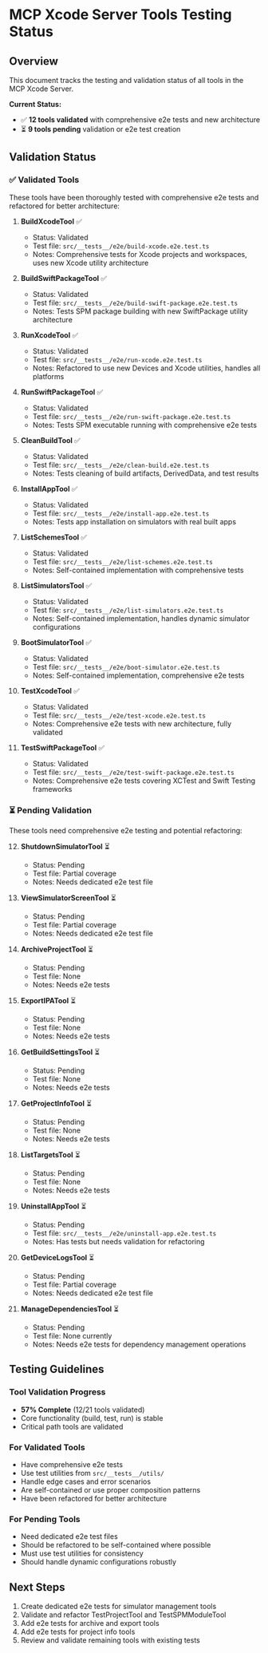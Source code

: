 # MCP Xcode Server Tools Testing Status

## Overview
This document tracks the testing and validation status of all tools in the MCP Xcode Server.

**Current Status:**
- ✅ **12 tools validated** with comprehensive e2e tests and new architecture
- ⏳ **9 tools pending** validation or e2e test creation

## Validation Status

### ✅ Validated Tools
These tools have been thoroughly tested with comprehensive e2e tests and refactored for better architecture:

1. **BuildXcodeTool** ✅
   - Status: Validated
   - Test file: `src/__tests__/e2e/build-xcode.e2e.test.ts`
   - Notes: Comprehensive tests for Xcode projects and workspaces, uses new Xcode utility architecture

2. **BuildSwiftPackageTool** ✅
   - Status: Validated
   - Test file: `src/__tests__/e2e/build-swift-package.e2e.test.ts`
   - Notes: Tests SPM package building with new SwiftPackage utility architecture

3. **RunXcodeTool** ✅
   - Status: Validated
   - Test file: `src/__tests__/e2e/run-xcode.e2e.test.ts`
   - Notes: Refactored to use new Devices and Xcode utilities, handles all platforms

4. **RunSwiftPackageTool** ✅
   - Status: Validated
   - Test file: `src/__tests__/e2e/run-swift-package.e2e.test.ts`
   - Notes: Tests SPM executable running with comprehensive e2e tests

5. **CleanBuildTool** ✅
   - Status: Validated
   - Test file: `src/__tests__/e2e/clean-build.e2e.test.ts`
   - Notes: Tests cleaning of build artifacts, DerivedData, and test results

6. **InstallAppTool** ✅
   - Status: Validated
   - Test file: `src/__tests__/e2e/install-app.e2e.test.ts`
   - Notes: Tests app installation on simulators with real built apps

7. **ListSchemesTool** ✅
   - Status: Validated
   - Test file: `src/__tests__/e2e/list-schemes.e2e.test.ts`
   - Notes: Self-contained implementation with comprehensive tests

8. **ListSimulatorsTool** ✅
   - Status: Validated
   - Test file: `src/__tests__/e2e/list-simulators.e2e.test.ts`
   - Notes: Self-contained implementation, handles dynamic simulator configurations

9. **BootSimulatorTool** ✅
   - Status: Validated
   - Test file: `src/__tests__/e2e/boot-simulator.e2e.test.ts`
   - Notes: Self-contained implementation, comprehensive e2e tests

10. **TestXcodeTool** ✅
    - Status: Validated
    - Test file: `src/__tests__/e2e/test-xcode.e2e.test.ts`
    - Notes: Comprehensive e2e tests with new architecture, fully validated

11. **TestSwiftPackageTool** ✅
    - Status: Validated
    - Test file: `src/__tests__/e2e/test-swift-package.e2e.test.ts`
    - Notes: Comprehensive e2e tests covering XCTest and Swift Testing frameworks

### ⏳ Pending Validation
These tools need comprehensive e2e testing and potential refactoring:

12. **ShutdownSimulatorTool** ⏳
    - Status: Pending
    - Test file: Partial coverage
    - Notes: Needs dedicated e2e test file

13. **ViewSimulatorScreenTool** ⏳
    - Status: Pending
    - Test file: Partial coverage
    - Notes: Needs dedicated e2e test file

14. **ArchiveProjectTool** ⏳
    - Status: Pending
    - Test file: None
    - Notes: Needs e2e tests

15. **ExportIPATool** ⏳
    - Status: Pending
    - Test file: None
    - Notes: Needs e2e tests

16. **GetBuildSettingsTool** ⏳
    - Status: Pending
    - Test file: None
    - Notes: Needs e2e tests

17. **GetProjectInfoTool** ⏳
    - Status: Pending
    - Test file: None
    - Notes: Needs e2e tests

18. **ListTargetsTool** ⏳
    - Status: Pending
    - Test file: None
    - Notes: Needs e2e tests

19. **UninstallAppTool** ⏳
    - Status: Pending
    - Test file: `src/__tests__/e2e/uninstall-app.e2e.test.ts`
    - Notes: Has tests but needs validation for refactoring

20. **GetDeviceLogsTool** ⏳
    - Status: Pending
    - Test file: Partial coverage
    - Notes: Needs dedicated e2e test file

21. **ManageDependenciesTool** ⏳
    - Status: Pending
    - Test file: None currently
    - Notes: Needs e2e tests for dependency management operations

## Testing Guidelines

### Tool Validation Progress
- **57% Complete** (12/21 tools validated)
- Core functionality (build, test, run) is stable
- Critical path tools are validated

### For Validated Tools
- Have comprehensive e2e tests
- Use test utilities from `src/__tests__/utils/`
- Handle edge cases and error scenarios
- Are self-contained or use proper composition patterns
- Have been refactored for better architecture

### For Pending Tools
- Need dedicated e2e test files
- Should be refactored to be self-contained where possible
- Must use test utilities for consistency
- Should handle dynamic configurations robustly

## Next Steps
1. Create dedicated e2e tests for simulator management tools
2. Validate and refactor TestProjectTool and TestSPMModuleTool
3. Add e2e tests for archive and export tools
4. Add e2e tests for project info tools
5. Review and validate remaining tools with existing tests